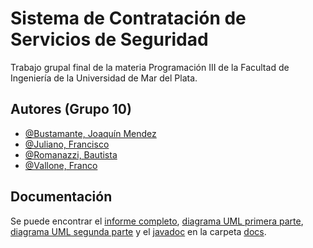 # Sistema de Contratación de Servicios de Seguridad

Trabajo grupal final de la materia Programación III de la Facultad de Ingeniería de la Universidad de Mar del Plata.

## Autores (Grupo 10)

- [@Bustamante, Joaquín Mendez](https://github.com/JoaquinBustamante96)
- [@Juliano, Francisco](https://github.com/franq22)
- [@Romanazzi, Bautista](https://github.com/blautista)
- [@Vallone, Franco](https://github.com/Whejseider)

## Documentación

Se puede encontrar el [informe completo](https://github.com/Whejseider/Grupo10_primera_parte/blob/Develop/docs/informe/Informe%20Grupo%2010.pdf), [diagrama UML primera parte](https://github.com/Whejseider/Grupo10_primera_parte/blob/Develop/docs/uml/UML.jpg), [diagrama UML segunda parte](https://github.com/Whejseider/Grupo10_primera_parte/blob/Develop/docs/uml/UMLFinal.png) y el [javadoc](https://github.com/Whejseider/Grupo10_primera_parte/tree/Develop/docs/javadoc) en la carpeta [docs](https://github.com/Whejseider/Grupo10_primera_parte/tree/Develop/docs).

